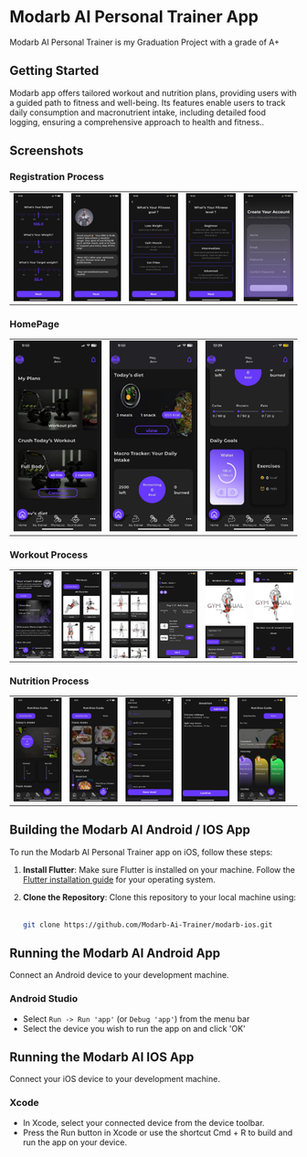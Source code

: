 # Modarb AI Personal Trainer App
 Modarb AI Personal Trainer is my Graduation Project with a grade of A+  


## Getting Started
Modarb app offers tailored workout and nutrition plans, providing users with a guided path to fitness and well-being. Its features enable users to track daily consumption and macronutrient intake, including detailed food logging, ensuring a comprehensive approach to health and fitness..

## Screenshots

### Registration Process
| | | | | |
|--------------|--------------|--------------|--------------|--------------|
| <img src="https://github.com/Modarb-Ai-Trainer/modarb-ios/blob/main/screenShot/reg1.jpeg" width="200"/> | <img src="https://github.com/Modarb-Ai-Trainer/modarb-ios/blob/main/screenShot/reg5.jpeg" width="200"/> | <img src="https://github.com/Modarb-Ai-Trainer/modarb-ios/blob/main/screenShot/reg3.jpeg" width="200"/> | <img src="https://github.com/Modarb-Ai-Trainer/modarb-ios/blob/main/screenShot/reg4.jpeg" width="200"/> | <img src="https://github.com/Modarb-Ai-Trainer/modarb-ios/blob/main/screenShot/reg6.jpeg" width="200"/> |

### HomePage
| | | |
|--------------|--------------|--------------|
| <img src="https://github.com/Modarb-Ai-Trainer/modarb-ios/blob/main/screenShot/home1.jpeg" width="200"/> | <img src="https://github.com/Modarb-Ai-Trainer/modarb-ios/blob/main/screenShot/home2.jpeg" width="200"/> | <img src="https://github.com/Modarb-Ai-Trainer/modarb-ios/blob/main/screenShot/home3.jpeg" width="200"/> |

### Workout Process
| | | | | | | 
|--------------|--------------|--------------|--------------|--------------|--------------|
| <img src="https://github.com/Modarb-Ai-Trainer/modarb-ios/blob/main/screenShot/workout1.jpeg" width="200"/> | <img src="https://github.com/Modarb-Ai-Trainer/modarb-ios/blob/main/screenShot/workout2.jpeg" width="200"/> | <img src="https://github.com/Modarb-Ai-Trainer/modarb-ios/blob/main/screenShot/workout3.jpeg" width="200"/> | <img src="https://github.com/Modarb-Ai-Trainer/modarb-ios/blob/main/screenShot/workout4.jpeg" width="200"/> | <img src="https://github.com/Modarb-Ai-Trainer/modarb-ios/blob/main/screenShot/workout5.jpeg" width="200"/> | <img src="https://github.com/Modarb-Ai-Trainer/modarb-ios/blob/main/screenShot/workout6.jpeg" width="200"/> |

### Nutrition Process
| | | | | | |
|--------------|--------------|--------------|--------------|--------------|--------------|
| <img src="https://github.com/Modarb-Ai-Trainer/modarb-ios/blob/main/screenShot/nutrition1.jpeg" width="200"/> | <img src="https://github.com/Modarb-Ai-Trainer/modarb-ios/blob/main/screenShot/nutrition2.jpeg" width="200"/> | <img src="https://github.com/Modarb-Ai-Trainer/modarb-ios/blob/main/screenShot/nutrition3.jpeg" width="200"/> | <img src="https://github.com/Modarb-Ai-Trainer/modarb-ios/blob/main/screenShot/nutrition4.jpeg" width="200"/> | <img src="https://github.com/Modarb-Ai-Trainer/modarb-ios/blob/main/screenShot/nutrition5.jpeg" width="200"/> |

## Building the Modarb AI Android / IOS App

To run the Modarb AI Personal Trainer app on iOS, follow these steps:
1. **Install Flutter**: Make sure Flutter is installed on your machine. Follow the [Flutter installation guide](https://docs.flutter.dev/get-started/install) for your operating system.
2. **Clone the Repository**: Clone this repository to your local machine using:
   
   ```bash

   git clone https://github.com/Modarb-Ai-Trainer/modarb-ios.git  

## Running the Modarb AI Android App 

Connect an Android device to your development machine.

### Android Studio
* Select `Run -> Run 'app'` (or `Debug 'app'`) from the menu bar
* Select the device you wish to run the app on and click 'OK'

## Running the Modarb AI IOS App 

Connect your iOS device to your development machine.
### Xcode
* In Xcode, select your connected device from the device toolbar.
* Press the Run button in Xcode or use the shortcut Cmd + R to build and run the app on your device.
